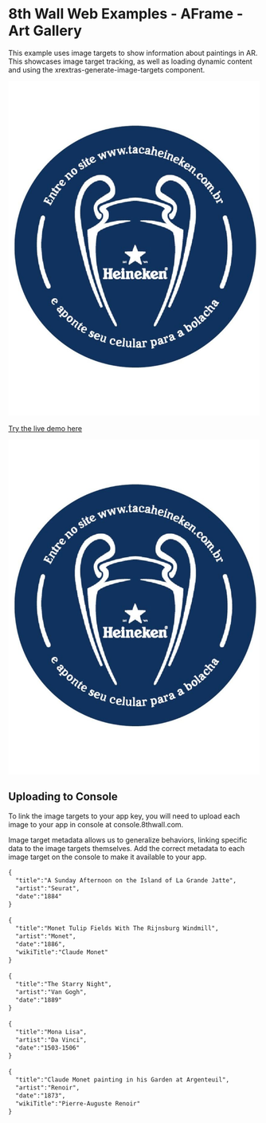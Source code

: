 # 8th Wall Web Examples - AFrame - Art Gallery

This example uses image targets to show information about paintings in AR. This showcases image target tracking, as well as loading dynamic content and using the xrextras-generate-image-targets component.

![artgallery-screenshot](../../../images/screenshot-heineken.jpg)

[Try the live demo here](https://apps.8thwall.com/8thWall/heineken)


![artgallery](./heineken.jpg)


## Uploading to Console

To link the image targets to your app key, you will need to upload each image to your app in console at console.8thwall.com.

Image target metadata allows us to generalize behaviors, linking specific data to the image targets themselves. Add the correct metadata to each image target on the console to make it available to your app.

```
{
  "title":"A Sunday Afternoon on the Island of La Grande Jatte",
  "artist":"Seurat",
  "date":"1884"
}

{
  "title":"Monet Tulip Fields With The Rijnsburg Windmill",
  "artist":"Monet",
  "date":"1886",
  "wikiTitle":"Claude Monet"
}

{
  "title":"The Starry Night",
  "artist":"Van Gogh",
  "date":"1889"
}

{
  "title":"Mona Lisa",
  "artist":"Da Vinci",
  "date":"1503-1506"
}

{
  "title":"Claude Monet painting in his Garden at Argenteuil",
  "artist":"Renoir",
  "date":"1873",
  "wikiTitle":"Pierre-Auguste Renoir"
}
```

